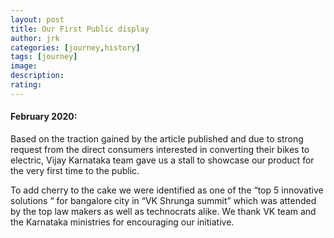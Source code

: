 ```yaml
---
layout: post
title: Our First Public display
author: jrk
categories: [journey,history]
tags: [journey]
image: 
description: 
rating: 
---
```

#### February 2020:
Based on the traction gained by the article published and due to strong request from the direct consumers interested in converting their bikes to electric, Vijay Karnataka team gave us a stall to showcase our product for the very first time to the public.

To add cherry to the cake we were identified as one of the “top 5 innovative solutions “ for bangalore city in “VK Shrunga summit” which was attended by the top law makers as well as technocrats alike. We thank VK team and the Karnataka ministries for encouraging our initiative.
